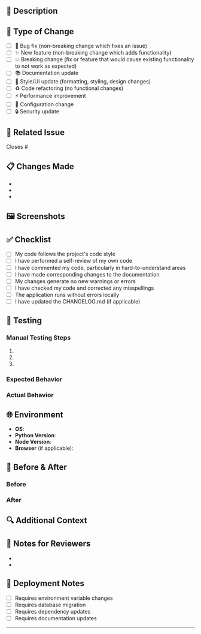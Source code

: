 ## 📝 Description

<!-- Provide a brief description of the changes in this PR -->

## 🎯 Type of Change

<!-- Mark the relevant option with an "x" -->

- [ ] 🐛 Bug fix (non-breaking change which fixes an issue)
- [ ] ✨ New feature (non-breaking change which adds functionality)
- [ ] 💥 Breaking change (fix or feature that would cause existing functionality to not work as expected)
- [ ] 📚 Documentation update
- [ ] 🎨 Style/UI update (formatting, styling, design changes)
- [ ] ♻️ Code refactoring (no functional changes)
- [ ] ⚡ Performance improvement
- [ ] 🔧 Configuration change
- [ ] 🔒 Security update

## 🔗 Related Issue

<!-- Link to the issue this PR addresses -->

Closes #<!-- issue number -->

## 📋 Changes Made

<!-- List the specific changes made in this PR -->

- 
- 
- 

## 🖼️ Screenshots

<!-- If applicable, add screenshots to help explain your changes -->

## ✅ Checklist

<!-- Mark completed items with an "x" -->

- [ ] My code follows the project's code style
- [ ] I have performed a self-review of my own code
- [ ] I have commented my code, particularly in hard-to-understand areas
- [ ] I have made corresponding changes to the documentation
- [ ] My changes generate no new warnings or errors
- [ ] I have checked my code and corrected any misspellings
- [ ] The application runs without errors locally
- [ ] I have updated the CHANGELOG.md (if applicable)

## 🧪 Testing

<!-- Describe how you tested your changes -->

### Manual Testing Steps

1. 
2. 
3. 

### Expected Behavior

<!-- Describe what should happen -->

### Actual Behavior

<!-- Describe what actually happened -->

## 🌐 Environment

<!-- Provide details about your testing environment -->

- **OS**: <!-- e.g., macOS 13.0, Windows 11, Ubuntu 22.04 -->
- **Python Version**: <!-- e.g., 3.11.5 -->
- **Node Version**: <!-- e.g., 18.17.0 -->
- **Browser** (if applicable): <!-- e.g., Chrome 120, Firefox 121 -->

## 📸 Before & After

<!-- If applicable, show before and after comparisons -->

### Before

<!-- Screenshot or description of current behavior -->

### After

<!-- Screenshot or description of new behavior -->

## 🔍 Additional Context

<!-- Add any other context about the PR here -->

## 📝 Notes for Reviewers

<!-- Highlight specific areas you'd like reviewers to focus on -->

- 
- 

## 🚀 Deployment Notes

<!-- Any special considerations for deployment? -->

- [ ] Requires environment variable changes
- [ ] Requires database migration
- [ ] Requires dependency updates
- [ ] Requires documentation updates

---

<!-- Thank you for contributing to Notion Template Maker! 🎉 -->

